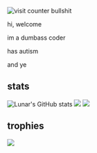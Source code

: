![visit counter bullshit](https://count.getloli.com/get/@SyncGit12.github.readme?theme=rule34)

hi, welcome

im a dumbass coder

has autism

and ye

## stats
![Lunar's GitHub stats](https://github-readme-stats.vercel.app/api?username=SyncGit12&show_icons=true&theme=synthwave)
![](https://github-readme-streak-stats.herokuapp.com/?user=SyncGit12&theme=synthwave&hide_border=false)
![](https://github-readme-stats.vercel.app/api/top-langs/?username=SyncGit12&layout=compact&show_icons=true&theme=synthwave)

## trophies
![](https://github-profile-trophy.vercel.app/?username=SyncGit12&theme=dracula&no-frame=false&no-bg=true&margin-w=4)
